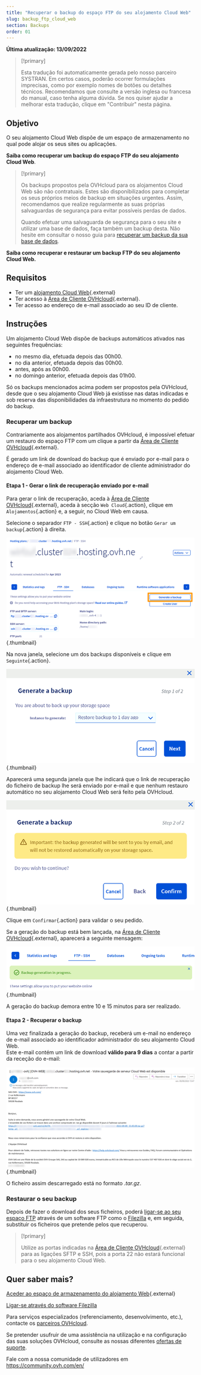 ```yaml
---
title: "Recuperar o backup do espaço FTP do seu alojamento Cloud Web"
slug: backup_ftp_cloud_web
section: Backups
order: 01
---
```


**Última atualização: 13/09/2022**

> [!primary]
>
> Esta tradução foi automaticamente gerada pelo nosso parceiro SYSTRAN. Em certos casos, poderão ocorrer formulações imprecisas, como por exemplo nomes de botões ou detalhes técnicos. Recomendamos que consulte a versão inglesa ou francesa do manual, caso tenha alguma dúvida. Se nos quiser ajudar a melhorar esta tradução, clique em "Contribuir" nesta página.
>

## Objetivo

O seu alojamento Cloud Web dispõe de um espaço de armazenamento no qual pode alojar os seus sites ou aplicações.

**Saiba como recuperar um backup do espaço FTP do seu alojamento Cloud Web**.

> [!primary]
> 
> Os backups propostos pela OVHcloud para os alojamentos Cloud Web são não contratuais. Estes são disponibilizados para completar os seus próprios meios de backup em situações urgentes. Assim, recomendamos que realize regularmente as suas próprias salvaguardas de segurança para evitar possíveis perdas de dados.
> 
> Quando efetuar uma salvaguarda de segurança para o seu site e utilizar uma base de dados, faça também um backup desta. Não hesite em consultar o nosso guia para [recuperar um backup da sua base de dados](https://docs.ovh.com/pt/hosting/partilhado_guia_de_exportacao_de_uma_base_de_dados_mysql/).
> 

**Saiba como recuperar e restaurar um backup FTP do seu alojamento Cloud Web.**

## Requisitos

- Ter um [alojamento Cloud Web](https://www.ovhcloud.com/pt/web-hosting/cloud-web-offer/){.external}
- Ter acesso à [Área de Cliente OVHcloud](https://www.ovh.com/auth/?action=gotomanager&from=https://www.ovh.pt/&ovhSubsidiary=pt){.external}.
- Ter acesso ao endereço de e-mail associado ao seu ID de cliente.

## Instruções

Um alojamento Cloud Web dispõe de backups automáticos ativados nas seguintes frequências:

- no mesmo dia, efetuada depois das 00h00.
- no dia anterior, efetuada depois das 00h00.
- antes, após as 00h00.
- no domingo anterior, efetuada depois das 01h00.

Só os backups mencionados acima podem ser propostos pela OVHcloud, desde que o seu alojamento Cloud Web já existisse nas datas indicadas e sob reserva das disponibilidades da infraestrutura no momento do pedido do backup.

### Recuperar um backup

Contrariamente aos alojamentos partilhados OVHcloud, é impossível efetuar um restauro do espaço FTP com um clique a partir da [Área de Cliente OVHcloud](https://www.ovh.com/auth/?action=gotomanager&from=https://www.ovh.pt/&ovhSubsidiary=pt){.external}.

É gerado um link de download do backup que é enviado por e-mail para o endereço de e-mail associado ao identificador de cliente administrador do alojamento Cloud Web.

#### Etapa 1 - Gerar o link de recuperação enviado por e-mail

Para gerar o link de recuperação, aceda à [Área de Cliente OVHcloud](https://www.ovh.com/auth/?action=gotomanager&from=https://www.ovh.pt/&ovhSubsidiary=pt){.external}, aceda à secção `Web Cloud`{.action}, clique em `Alojamentos`{.action} e, a seguir, no Cloud Web em causa. 

Selecione o separador `FTP - SSH`{.action} e clique no botão `Gerar um backup`{.action} à direita.

![backupftpcw](images/GenerateABackup.png){.thumbnail}

Na nova janela, selecione um dos backups disponíveis e clique em `Seguinte`{.action}.

![backupftpcw](images/GenerateABackup2.png){.thumbnail}

Aparecerá uma segunda janela que lhe indicará que o link de recuperação do ficheiro de backup lhe será enviado por e-mail e que nenhum restauro automático no seu alojamento Cloud Web será feito pela OVHcloud.

![backupftpcw](images/GenerateABackup3.png){.thumbnail}

Clique em `Confirmar`{.action} para validar o seu pedido.

Se a geração do backup está bem lançada, na [Área de Cliente OVHcloud](https://www.ovh.com/auth/?action=gotomanager&from=https://www.ovh.pt/&ovhSubsidiary=pt){.external}, aparecerá a seguinte mensagem:

![backupftpcw](images/BackupInProgress.png){.thumbnail}

A geração do backup demora entre 10 e 15 minutos para ser realizado.

#### Etapa 2 - Recuperar o backup

Uma vez finalizada a geração do backup, receberá um e-mail no endereço de e-mail associado ao identificador administrador do seu alojamento Cloud Web.<br>
Este e-mail contém um link de download **válido para 9 dias** a contar a partir da receção do e-mail:

![backupftpcw](images/mailBackup.png){.thumbnail}

O ficheiro assim descarregado está no formato *.tar.gz*.

### Restaurar o seu backup

Depois de fazer o download dos seus ficheiros, poderá [ligar-se ao seu espaço FTP](https://docs.ovh.com/pt/hosting/aceder-espaco-de-armazenamento-ftp-alojamento-web/) através de um software FTP como o [Filezilla](https://docs.ovh.com/pt/hosting/partilhado_guia_de_utilizacao_do_filezilla/) e, em seguida, substituir os ficheiros que pretende pelos que recuperou.

> [!primary]
>
> Utilize as portas indicadas na [Área de Cliente OVHcloud](https://www.ovh.com/auth/?action=gotomanager&from=https://www.ovh.pt/&ovhSubsidiary=pt){.external} para as ligações SFTP e SSH, pois a porta 22 não estará funcional para o seu alojamento Cloud Web.
>

## Quer saber mais? 

[Aceder ao espaço de armazenamento do alojamento Web](https://docs.ovh.com/pt/hosting/aceder-espaco-de-armazenamento-ftp-alojamento-web/){.external}

[Ligar-se através do software Filezilla](https://docs.ovh.com/pt/hosting/partilhado_guia_de_utilizacao_do_filezilla/)

Para serviços especializados (referenciamento, desenvolvimento, etc.), contacte os [parceiros OVHcloud](https://partner.ovhcloud.com/pt/).

Se pretender usufruir de uma assistência na utilização e na configuração das suas soluções OVHcloud, consulte as nossas diferentes [ofertas de suporte](https://www.ovhcloud.com/pt/support-levels/).

Fale com a nossa comunidade de utilizadores em <https://community.ovh.com/en/>


